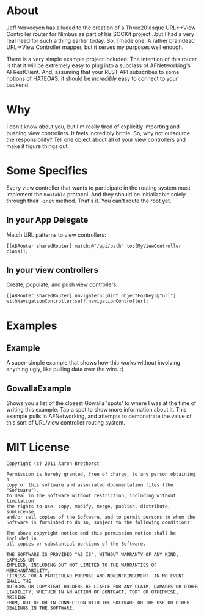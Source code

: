 About
=====

Jeff Verkoeyen has alluded to the creation of a Three20'esque URL<->View Controller router for Nimbus as part of his SOCKit project...but I had a very real need for such a thing earlier today. So, I made one. A rather braindead URL->View Controller mapper, but it serves my purposes well enough.

There is a very simple example project included. The intention of this router is that it will be extremely easy to plug into a subclass of AFNetworking's AFRestClient. And, assuming that your REST API subscribes to some notions of HATEOAS, it should be *incredibly* easy to connect to your backend.

Why
=====

I don't know about you, but I'm really tired of explicitly importing and pushing view controllers. It feels incredibly brittle. So, why not outsource the responsibility? Tell one object about all of your view controllers and make it figure things out.

Some Specifics
====

Every view controller that wants to participate in the routing system must implement the `Routable` protocol. And they should be initializable solely through their `-init` method. That's it. You can't route the root yet.

In your App Delegate
-----

Match URL patterns to view controllers:

    [[ABRouter sharedRouter] match:@"/api/path" to:[MyViewController class]];
    
In your view controllers
-----

Create, populate, and push view controllers:

    [[ABRouter sharedRouter] navigateTo:[dict objectForKey:@"url"] withNavigationController:self.navigationController];

Examples
====

Example
-----

A super-simple example that shows how this works without involving anything ugly, like pulling data over the wire. :)

GowallaExample
-----

Shows you a list of the closest Gowalla 'spots' to where I was at the time of writing this example. Tap a spot to show more information about it. This example pulls in AFNetworking, and attempts to demonstrate the value of this sort of URL/view controller routing system.

MIT License
=====

    Copyright (c) 2011 Aaron Brethorst

    Permission is hereby granted, free of charge, to any person obtaining a
    copy of this software and associated documentation files (the "Software"),
    to deal in the Software without restriction, including without limitation
    the rights to use, copy, modify, merge, publish, distribute, sublicense,
    and/or sell copies of the Software, and to permit persons to whom the
    Software is furnished to do so, subject to the following conditions:

    The above copyright notice and this permission notice shall be included in
    all copies or substantial portions of the Software.

    THE SOFTWARE IS PROVIDED "AS IS", WITHOUT WARRANTY OF ANY KIND, EXPRESS OR
    IMPLIED, INCLUDING BUT NOT LIMITED TO THE WARRANTIES OF MERCHANTABILITY,
    FITNESS FOR A PARTICULAR PURPOSE AND NONINFRINGEMENT. IN NO EVENT SHALL THE
    AUTHORS OR COPYRIGHT HOLDERS BE LIABLE FOR ANY CLAIM, DAMAGES OR OTHER
    LIABILITY, WHETHER IN AN ACTION OF CONTRACT, TORT OR OTHERWISE, ARISING
    FROM, OUT OF OR IN CONNECTION WITH THE SOFTWARE OR THE USE OR OTHER
    DEALINGS IN THE SOFTWARE.